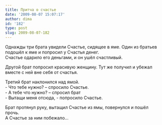 ```yaml
---
title: Притча о счастье
date: '2009-08-07 15:07:17'
author: dima
id: '182'
type: post
slug: 2009-08-07-182
---
```


Однажды три брата увидели Счастье, сидящее в яме. Один из братьев подошёл к яме и попросил у Счастья денег.  
Счастье одарило его деньгами, и он ушёл счастливый.

Другой брат попросил красивую женщину. Тут же получил и убежал вместе с ней вне себя от счастья.

Третий брат наклонился над ямой.  
\- Что тебе нужно? – спросило Счастье.  
\- А тебе что нужно? – спросил брат  
\- Вытащи меня отсюда, - попросило Счастье.

Брат протянул руку, вытащил Счастье из ямы, повернулся и пошёл прочь.  
А Счастье за ним побежало...